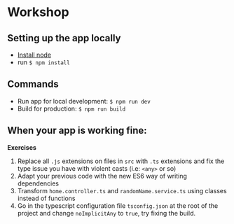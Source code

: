 # Workshop

## Setting up the app locally
* [Install node](https://nodejs.org)
* run `$ npm install`

## Commands
* Run app for local development: `$ npm run dev`
* Build for production: `$ npm run build`

## When your app is working fine:

**Exercises**

1. Replace all `.js` extensions on files in `src` with `.ts` extensions and fix the type issue you have with violent casts (i.e: `<any>` or so)
2. Adapt your previous code with the new ES6 way of writing dependencies
3. Transform `home.controller.ts` and `randomName.service.ts` using classes instead of functions
4. Go in the typescript configuration file `tsconfig.json` at the root of the project and change `noImplicitAny` to `true`, try fixing the build.